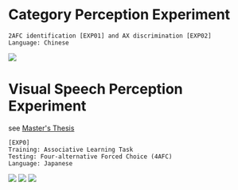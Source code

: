 # Category Perception Experiment

    2AFC identification [EXP01] and AX discrimination [EXP02]
    Language: Chinese

![](https://img.shields.io/badge/E--Prime-2.0.10-blue)

# Visual Speech Perception Experiment

see [Master's Thesis](https://github.com/hou-jie/document/blob/main/Thesis.pdf)  

    [EXP0]
    Training: Associative Learning Task
    Testing: Four-alternative Forced Choice (4AFC)
    Language: Japanese

![](https://img.shields.io/badge/E--Prime-3.0%20Update%202-green)
![](https://img.shields.io/badge/E--Prime%20Extensions%20for%20Tobii%20Pro-3.2-orange)
![](https://img.shields.io/badge/EyeLink%20DevKit-2.1.1-purple)
